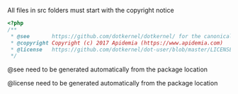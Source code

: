 All files in src folders must start with the copyright notice 

```php
<?php
/**
 * @see       https://github.com/dotkernel/dotkernel/ for the canonical source repository
 * @copyright Copyright (c) 2017 Apidemia (https://www.apidemia.com)
 * @license   https://github.com/dotkernel/dot-user/blob/master/LICENSE.md MIT License
 */
 ```


@see  need to be generated automatically  from the package location
 
@license need to be generated automatically  from the package location
 
